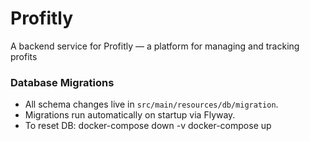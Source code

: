 # Profitly
A backend service for Profitly — a platform for managing and tracking profits

### Database Migrations
- All schema changes live in `src/main/resources/db/migration`.
- Migrations run automatically on startup via Flyway.
- To reset DB:
  docker-compose down -v
  docker-compose up